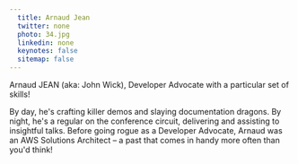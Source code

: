 ```yaml
---
  title: Arnaud Jean
  twitter: none
  photo: 34.jpg
  linkedin: none
  keynotes: false
  sitemap: false
---
```

Arnaud JEAN (aka: John Wick), Developer Advocate with a particular set of skills!

By day, he's crafting killer demos and slaying documentation dragons. By night, he's a regular on the conference circuit, delivering and assisting to insightful talks. Before going rogue as a Developer Advocate, Arnaud was an AWS Solutions Architect – a past that comes in handy more often than you'd think!